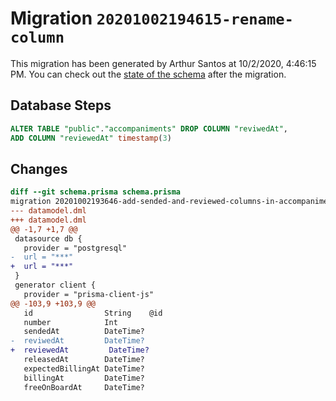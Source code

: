 # Migration `20201002194615-rename-column`

This migration has been generated by Arthur Santos at 10/2/2020, 4:46:15 PM.
You can check out the [state of the schema](./schema.prisma) after the migration.

## Database Steps

```sql
ALTER TABLE "public"."accompaniments" DROP COLUMN "reviwedAt",
ADD COLUMN "reviewedAt" timestamp(3)   
```

## Changes

```diff
diff --git schema.prisma schema.prisma
migration 20201002193646-add-sended-and-reviewed-columns-in-accompaniment..20201002194615-rename-column
--- datamodel.dml
+++ datamodel.dml
@@ -1,7 +1,7 @@
 datasource db {
   provider = "postgresql"
-  url = "***"
+  url = "***"
 }
 generator client {
   provider = "prisma-client-js"
@@ -103,9 +103,9 @@
   id                String    @id
   number            Int
   sendedAt          DateTime?
-  reviwedAt         DateTime?
+  reviewedAt         DateTime?
   releasedAt        DateTime?
   expectedBillingAt DateTime?
   billingAt         DateTime?
   freeOnBoardAt     DateTime?
```


